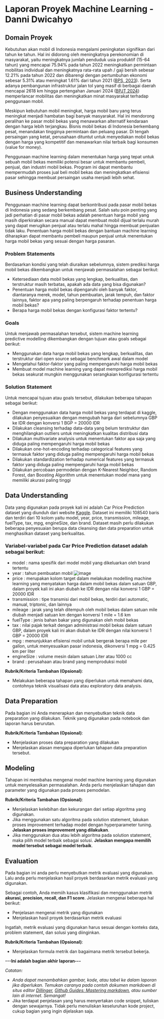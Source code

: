# Laporan Proyek Machine Learning - Danni Dwicahyo

## Domain Proyek

Kebutuhan akan mobil di Indonesia mengalami peningkatan signifikan dari tahun ke tahun. Hal ini didorong oleh meningkatnya perekonomian di masyarakat, yaitu meningkatnya jumlah penduduk usia produktif (15-64 tahun) yang mencapai 75.94% pada tahun 2022 meningkatkan permintaan mobilitas individual dan meningkatnya rata-rata upah / gaji bersih sebesar 12.21% pada tahun 2022 dan dibarengi dengan pertumbuhan ekonomi sebesar 5.31% atau meningkat 1.61% dari tahun 2021 ([BPS, 2023](https://www.bps.go.id/id/publication/2023/09/26/0e70a59af34c8964e775f4b7/statistik-indonesia-dalam-infografis-2023.html)). Serta adanya pembangunan infrastruktur jalan tol yang masif di berbagai daerah mencapai 2618 km hingga pertengahan Januari 2024 ([BPJT,2024](https://bpjt.pu.go.id/berita/jalan-tol-beroperasi-di-indonesia-telah-mencapai-2816-km#:~:text=Sejak%20tahun%201978%20hingga%20pertengahan,Pulau%20Bali%2010%2C07%20Km.)) memperlancar mobilitas dan meningkatkan minat masyarakat terhadap penggunaan mobil.

Meskipun kebutuhan mobil meningkat, harga mobil baru yang terus meningkat menjadi hambatan bagi banyak masyarakat. Hal ini mendorong peralihan ke pasar mobil bekas yang menawarkan alternatif kendaraan dengan harga lebih terjangkau. Bisnis mobil bekas di Indonesia berkembang pesat, menandakan tingginya permintaan dan peluang pasar. Di tengah persaingan yang ketat, perusahaan dituntut untuk menyediakan mobil bekas dengan harga yang kompetitif dan menawarkan nilai terbaik bagi konsumen (value for money). 

Penggunaan machine learning dalam menentukan harga yang tepat untuk sebuah mobil bekas memiliki potensi besar untuk membantu pembeli, penjual, dan industri mobil bekas. Program ini dapat membantu mempermudah proses jual beli mobil bekas dan meningkatkan efisiensi pasar sehingga membuat persaingan usaha menjadi lebih sehat.

## Business Understanding

Penggunaan machine learning dapat berkontribusi pada pasar mobil bekas di Indonesia yang sedang berkembang pesat. Salah satu poin penting yang jadi perhatian di pasar mobil bekas adalah penentuan harga mobil yang masih diperkirakan secara manual dapat membuat mobil dijual terlalu murah yang dapat merugikan penjual atau terlalu mahal hingga membuat penjualan tidak laku. Penentuan harga mobil bekas dengan bantuan machine learning diharapkan dapat membantu pembeli maupun penjual untuk menentukan harga mobil bekas yang sesuai dengan harga pasaran.

### Problem Statements

Berdasarkan kondisi yang telah diuraikan sebelumnya, sistem prediksi harga mobil bekas dikembangkan untuk menjawab permasalahan sebagai berikut:
- Ketersediaan data mobil bekas yang lengkap, berkualitas, dan terstruktur masih terbatas, apakah ada data yang bisa digunakan?
- Penentuan harga mobil bekas dipengaruhi oleh banyak faktor, diantaranya merek, model, tahun pembuatan, jarak tempuh, dan faktor lainnya, faktor apa yang paling berpengaruh terhadap penentuan harga mobil bekas?
- Berapa harga mobil bekas dengan konfigurasi faktor tertentu?  

### Goals

Untuk  menjawab permasalahan tersebut, sistem machine learning predictive modelling dikembangkan dengan tujuan atau goals sebagai berikut:
- Menggunakan data harga mobil bekas yang lengkap, berkualitas, dan terstruktur dari open source sebagai benchmark awal dalam model
- Mengetahui faktor-faktor yang paling mempengaruhi harga mobil bekas
- Membuat model machine learning yang dapat memprediksi harga mobil bekas seakurat mungkin menggunakan serangkaian konfigurasi tertentu

### Solution Statement

Untuk mencapai tujuan atau goals tersebut, dilakukan beberapa tahapan sebagai berikut:
- Dengan menggunakan data harga mobil bekas yang terdapat di kaggle, dilakukan penyesuaikan dengan mengubah harga dari sebelumnya GBP ke IDR dengan konversi 1 BGP = 20000 IDR
- Dilakukan cleansing terhadap data-data yang belum terstruktur dan menghilangkan outliers untuk meningkatkan kualitas distribusi data
- Dilakukan multivariate analysis untuk menentukan faktor apa saja yang diduga paling mempengaruhi harga mobil bekas
- Dilakukan one-hot-encoding terhadap categorical features yang termasuk faktor yang diduga paling mempengaruhi harga mobil bekas
- Dilakukan standardization terhadap numerical features yang termasuk faktor yang diduga paling mempengaruhi harga mobil bekas
- Dilakukan percobaan permodelan dengan K-Nearest Neighbor, Random Forest, dan Boosting Algorithm untuk menentukan model mana yang memiliki akurasi paling tinggi 

## Data Understanding

Data yang digunakan pada proyek kali ini adalah Car Price Prediction dataset yang diunduh dari website [Kaggle](https://www.kaggle.com/datasets/adityadesai13/used-car-dataset-ford-and-mercedes/data). Dataset ini memiliki 108540 baris dan terdiri dari 10 kolom yaitu model, year, price, transmission, mileage, fuelType, tax, mpg, engineSize, dan brand. Dataset masih perlu dilakukan beberapa penyesuaian berupa data cleansing dan data preparation untuk menghasilkan dataset yang berkualitas.

### Variabel-variabel pada Car Price Prediction dataset adalah sebagai berikut:
- model : nama spesifik dari model mobil yang dikeluarkan oleh brand tertentu
- year : tahun pembuatan mobil
![image](https://drive.google.com/file/d/1hDAUJyjIuH9iSxJkNqtyyC4X7FOQNIC-/view?usp=drive_link)
- price : merupakan kolom target dalam melakukan modelling machine learning yang menyatakan harga dalam mobil bekas dalam satuan GBP, dalam proyek kali ini akan diubah ke IDR dengan nilai konversi 1 GBP = 20000 IDR
- transmission : tipe transmisi dari mobil bekas, terdiri dari automatic, manual, triptonic, dan lainnya
- mileage : jarak yang telah ditempuh oleh mobil bekas dalam satuan mile diubah menjadi satuan km dengan konversi 1 mile = 1.6 km
- fuelType : jenis bahan bakar yang digunakan oleh mobil bekas
- tax : nilai pajak terkait dengan administrasi mobil bekas dalam satuan GBP, dalam proyek kali ini akan diubah ke IDR dengan nilai konversi 1 GBP = 20000 IDR
- mpg : menunjukkan efisiensi mobil untuk bergerak berapa mile per gallon, untuk menyesuaikan pasar indonesia, dikonversi 1 mpg = 0.425 km per liter
- engineSize : volume mesin dalam satuan Liter atau 1000 cc
- brand : perusahaan atau brand yang memproduksi mobil

**Rubrik/Kriteria Tambahan (Opsional)**:
- Melakukan beberapa tahapan yang diperlukan untuk memahami data, contohnya teknik visualisasi data atau exploratory data analysis.

## Data Preparation
Pada bagian ini Anda menerapkan dan menyebutkan teknik data preparation yang dilakukan. Teknik yang digunakan pada notebook dan laporan harus berurutan.

**Rubrik/Kriteria Tambahan (Opsional)**: 
- Menjelaskan proses data preparation yang dilakukan
- Menjelaskan alasan mengapa diperlukan tahapan data preparation tersebut.

## Modeling
Tahapan ini membahas mengenai model machine learning yang digunakan untuk menyelesaikan permasalahan. Anda perlu menjelaskan tahapan dan parameter yang digunakan pada proses pemodelan.

**Rubrik/Kriteria Tambahan (Opsional)**: 
- Menjelaskan kelebihan dan kekurangan dari setiap algoritma yang digunakan.
- Jika menggunakan satu algoritma pada solution statement, lakukan proses improvement terhadap model dengan hyperparameter tuning. **Jelaskan proses improvement yang dilakukan**.
- Jika menggunakan dua atau lebih algoritma pada solution statement, maka pilih model terbaik sebagai solusi. **Jelaskan mengapa memilih model tersebut sebagai model terbaik**.

## Evaluation
Pada bagian ini anda perlu menyebutkan metrik evaluasi yang digunakan. Lalu anda perlu menjelaskan hasil proyek berdasarkan metrik evaluasi yang digunakan.

Sebagai contoh, Anda memiih kasus klasifikasi dan menggunakan metrik **akurasi, precision, recall, dan F1 score**. Jelaskan mengenai beberapa hal berikut:
- Penjelasan mengenai metrik yang digunakan
- Menjelaskan hasil proyek berdasarkan metrik evaluasi

Ingatlah, metrik evaluasi yang digunakan harus sesuai dengan konteks data, problem statement, dan solusi yang diinginkan.

**Rubrik/Kriteria Tambahan (Opsional)**: 
- Menjelaskan formula metrik dan bagaimana metrik tersebut bekerja.

**---Ini adalah bagian akhir laporan---**

_Catatan:_
- _Anda dapat menambahkan gambar, kode, atau tabel ke dalam laporan jika diperlukan. Temukan caranya pada contoh dokumen markdown di situs editor [Dillinger](https://dillinger.io/), [Github Guides: Mastering markdown](https://guides.github.com/features/mastering-markdown/), atau sumber lain di internet. Semangat!_
- Jika terdapat penjelasan yang harus menyertakan code snippet, tuliskan dengan sewajarnya. Tidak perlu menuliskan keseluruhan kode project, cukup bagian yang ingin dijelaskan saja.

